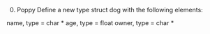 0. Poppy
Define a new type struct dog with the following elements:

name, type = char *
age, type = float
owner, type = char *

